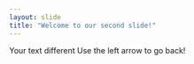 ```yaml
---
layout: slide
title: "Welcome to our second slide!"
---
```

Your text different
Use the left arrow to go back!

